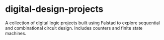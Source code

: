 # digital-design-projects
A collection of digital logic projects built using Falstad to explore sequential and combinational circuit design. Includes counters and finite state machines.
